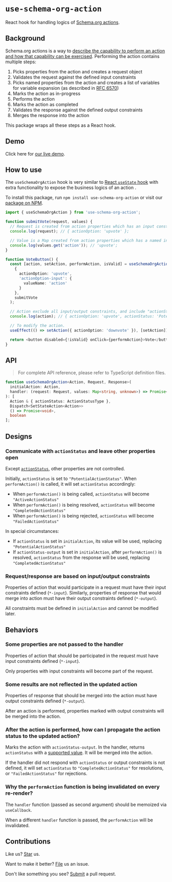 # `use-schema-org-action`

React hook for handling logics of [Schema.org actions](https://schema.org/docs/actions.html).

## Background

Schema.org actions is a way to [describe the capability to perform an action and how that capability can be exercised](https://schema.org/docs/actions.html). Performing the action contains multiple steps:

1. Picks properties from the action and creates a request object
1. Validates the request against the defined input constraints
1. Picks named properties from the action and creates a list of variables for variable expansion (as described in [RFC 6570](https://www.rfc-editor.org/rfc/rfc6570))
1. Marks the action as in-progress
1. Performs the action
1. Marks the action as completed
1. Validates the response against the defined output constraints
1. Merges the response into the action

This package wraps all these steps as a React hook.

## Demo

Click here for [our live demo](https://compulim.github.io/use-schema-org-action/).

## How to use

The `useSchemaOrgAction` hook is very similar to [React `useState` hook](https://react.dev/reference/react/useState) with extra functionality to expose the business logics of an action .

To install this package, run `npm install use-schema-org-action` or visit our [package on NPM](https://npmjs.com/package/use-schema-org-action).

```ts
import { useSchemaOrgAction } from 'use-schema-org-action';

function submitVote(request, values) {
  // Request is created from action properties which has an input constraint.
  console.log(request); // { actionOption: 'upvote' };

  // Value is a Map created from action properties which has a named input constraint.
  console.log(values.get('action')); // 'upvote';
}

function VoteButton() {
  const [action, setAction, performAction, isValid] = useSchemaOrgAction(
    {
      actionOption: 'upvote',
      'actionOption-input': {
        valueName: 'action'
      }
    },
    submitVote
  );

  // Action exclude all input/output constraints, and include "actionStatus" property.
  console.log(action); // { actionOption: 'upvote', actionStatus: 'PotentialActionStatus' };

  // To modify the action.
  useEffect(() => setAction({ actionOption: 'downvote' }), [setAction]);

  return <button disabled={!isValid} onClick={performAction}>Vote</button>;
}
```

## API

> For complete API reference, please refer to TypeScript definition files.

```ts
function useSchemaOrgAction<Action, Request, Response>(
  initialAction: Action,
  handler: (request: Request, values: Map<string, unknown>) => Promise<Response>
): [
  Action & { actionStatus: ActionStatusType },
  Dispatch<SetStateAction<Action>>
  () => Promise<void>,
  boolean
];
```

## Designs

### Communicate with `actionStatus` and leave other properties open

Except [`actionStatus`](https://schema.org/actionStatus), other properties are not controlled.

Initially, `actionStatus` is set to `"PotentialActionStatus"`. When `performAction()` is called, it will set `actionStatus` accordingly:

- When `performAction()` is being called, `actionStatus` will become `"ActiveActionStatus"`
- When `performAction()` is being resolved, `actionStatus` will become `"CompletedActionStatus"`
- When `performAction()` is being rejected, `actionStatus` will become `"FailedActionStatus"`

In special circumstances:

- If `actionStatus` is set in `initialAction`, its value will be used, replacing `"PotentialActionStatus"`
- If `actionStatus-output` is set in `initialAction`, after `performAction()` is resolved, `actionStatus` from the response will be used, replacing `"CompletedActionStatus"`

### Request/response are based on input/output constraints

Properties of action that would participate in a request must have their input constraints defined (`*-input`). Similarly, properties of response that would merge into action must have their output constraints defined (`*-output`).

All constraints must be defined in `initialAction` and cannot be modified later.

## Behaviors

### Some properties are not passed to the handler

Properties of action that should be participated in the request must have input constraints defined (`*-input`).

Only properties with input constraints will become part of the request.

### Some results are not reflected in the updated action

Properties of response that should be merged into the action must have output constraints defined (`*-output`).

After an action is performed, properties marked with output constraints will be merged into the action.

### After the action is performed, how can I propagate the action status to the updated action?

Marks the action with `actionStatus-output`. In the handler, returns `actionStatus` with a [supported value](https://schema.org/ActionStatusType). It will be merged into the action.

If the handler did not respond with `actionStatus` or output constraints is not defined, it will set `actionStatus` to `"CompletedActionStatus"` for resolutions, or `"FailedActionStatus"` for rejections.

### Why the `performAction` function is being invalidated on every re-render?

The `handler` function (passed as second argument) should be memoized via `useCallback`.

When a different `handler` function is passed, the `performAction` will be invalidated.

## Contributions

Like us? [Star](https://github.com/compulim/use-schema-org-action/stargazers) us.

Want to make it better? [File](https://github.com/compulim/use-schema-org-action/issues) us an issue.

Don't like something you see? [Submit](https://github.com/compulim/use-schema-org-action/pulls) a pull request.
